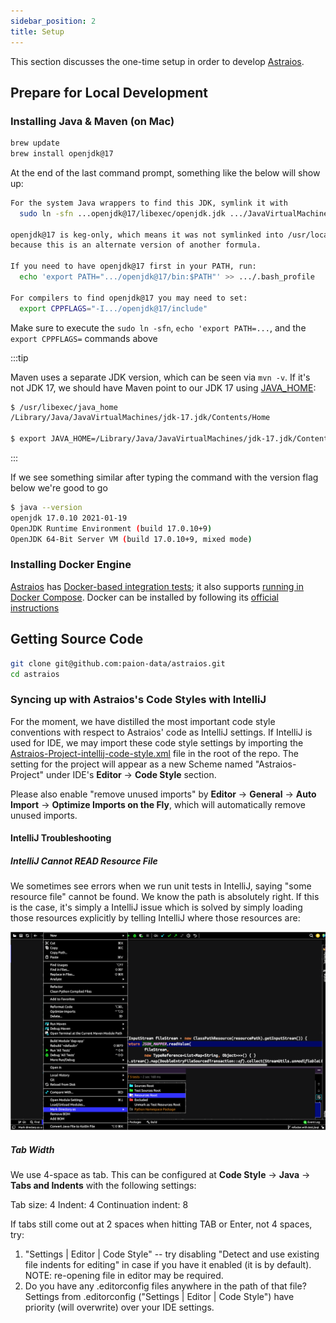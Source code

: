 ```yaml
---
sidebar_position: 2
title: Setup
---
```


This section discusses the one-time setup in order to develop [Astraios].

Prepare for Local Development
-----------------------------

### Installing Java & Maven (on Mac)

```bash
brew update
brew install openjdk@17
```

At the end of the last command prompt, something like the below will show up:

```bash
For the system Java wrappers to find this JDK, symlink it with
  sudo ln -sfn ...openjdk@17/libexec/openjdk.jdk .../JavaVirtualMachines/openjdk-17.jdk

openjdk@17 is keg-only, which means it was not symlinked into /usr/local,
because this is an alternate version of another formula.

If you need to have openjdk@17 first in your PATH, run:
  echo 'export PATH=".../openjdk@17/bin:$PATH"' >> .../.bash_profile

For compilers to find openjdk@17 you may need to set:
  export CPPFLAGS="-I.../openjdk@17/include"
```

Make sure to execute the `sudo ln -sfn`, `echo 'export PATH=...`, and the `export CPPFLAGS=` commands above

:::tip

Maven uses a separate JDK version, which can be seen via `mvn -v`. If it's not JDK 17, we should have Maven point
to our JDK 17 using [JAVA_HOME](https://stackoverflow.com/a/2503679):

```bash
$ /usr/libexec/java_home
/Library/Java/JavaVirtualMachines/jdk-17.jdk/Contents/Home

$ export JAVA_HOME=/Library/Java/JavaVirtualMachines/jdk-17.jdk/Contents/Home
```

:::

If we see something similar after typing the command with the version flag below we're good to go

```bash
$ java --version
openjdk 17.0.10 2021-01-19
OpenJDK Runtime Environment (build 17.0.10+9)
OpenJDK 64-Bit Server VM (build 17.0.10+9, mixed mode)
```

### Installing Docker Engine

<!-- markdown-link-check-disable -->
[Astraios] has [Docker-based integration tests]; it also supports
[running in Docker Compose](development#running-astraios-in-docker-compose). Docker can be installed by following its
[official instructions](https://docs.docker.com/desktop/install/mac-install/)
<!-- markdown-link-check-enable -->

Getting Source Code
-------------------

```bash
git clone git@github.com:paion-data/astraios.git
cd astraios
```

### Syncing up with Astraios's Code Styles with IntelliJ

For the moment, we have distilled the most important code style conventions with respect to Astraios' code as
IntelliJ settings. If IntelliJ is used for IDE, we may import these code style settings by importing the
[Astraios-Project-intellij-code-style.xml][style config] file in the root of the repo. The setting for the
project will appear as a new Scheme named "Astraios-Project" under IDE's **Editor** -> **Code Style** section.

Please also enable "remove unused imports" by **Editor** -> **General** -> **Auto Import** -> **Optimize Imports on the
Fly**, which will automatically remove unused imports.

#### IntelliJ Troubleshooting

##### IntelliJ Cannot READ Resource File

We sometimes see errors when we run unit tests in IntelliJ, saying "some resource file" cannot be found. We know the
path is absolutely right. If this is the case, it's simply a IntelliJ issue which is solved by simply loading those
resources explicitly by telling IntelliJ where those resources are:

![Error loading intelliJ-find-resource.png](img/intelliJ-find-resource.png)

##### Tab Width

We use 4-space as tab. This can be configured at **Code Style** -> **Java** -> **Tabs and Indents** with the following
settings:

Tab size: 4
Indent: 4
Continuation indent: 8

If tabs still come out at 2 spaces when hitting TAB or Enter, not 4 spaces, try:

1. "Settings | Editor | Code Style" -- try disabling "Detect and use existing file indents for editing" in case if you
   have it enabled (it is by default). NOTE: re-opening file in editor may be required.
2. Do you have any .editorconfig files anywhere in the path of that file? Settings from .editorconfig
   ("Settings | Editor | Code Style") have priority (will overwrite) over your IDE settings.

[Astraios]: https://paion-data.github.io/astraios/

[Docker-based integration tests]: https://github.com/paion-data/astraios/blob/master/src/test/groovy/com/paiondata/astraios/config/DockerComposeITSpec.groovy

[style config]: https://github.com/paion-data/astraios/blob/master/Astraios-Project-intellij-code-style.xml
